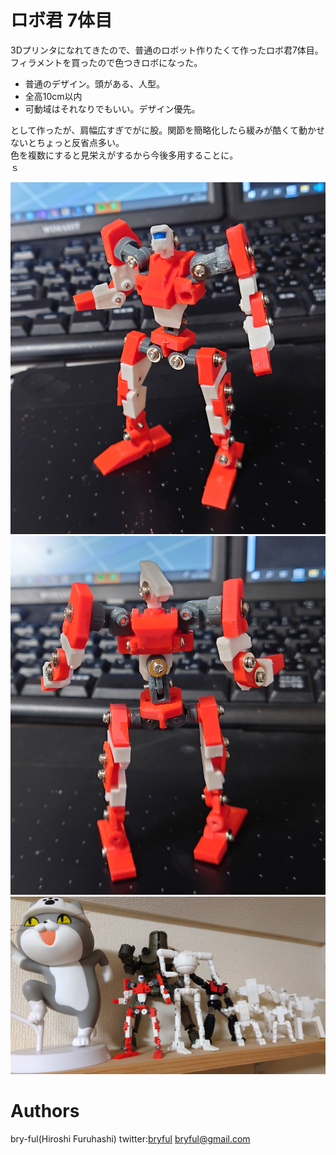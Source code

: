 ﻿# ロボ君 7体目

3Dプリンタになれてきたので、普通のロボット作りたくて作ったロボ君7体目。<br>
フィラメントを買ったので色つきロボになった。

* 普通のデザイン。頭がある、人型。
* 全高10cm以内
* 可動域はそれなりでもいい。デザイン優先。

として作ったが、肩幅広すぎでがに股。関節を簡略化したら緩みが酷くて動かせないとちょっと反省点多い。<br>
色を複数にすると見栄えがするから今後多用することに。
<br>ｓ


![r7_1.jpg](r7_1.jpg)
![r7_2.jpg](r7_2.jpg)
![r7_3.jpg](r7_3.jpg)


# Authors

bry-ful(Hiroshi Furuhashi)
twitter:[bryful](https://twitter.com/bryful)
bryful@gmail.com


